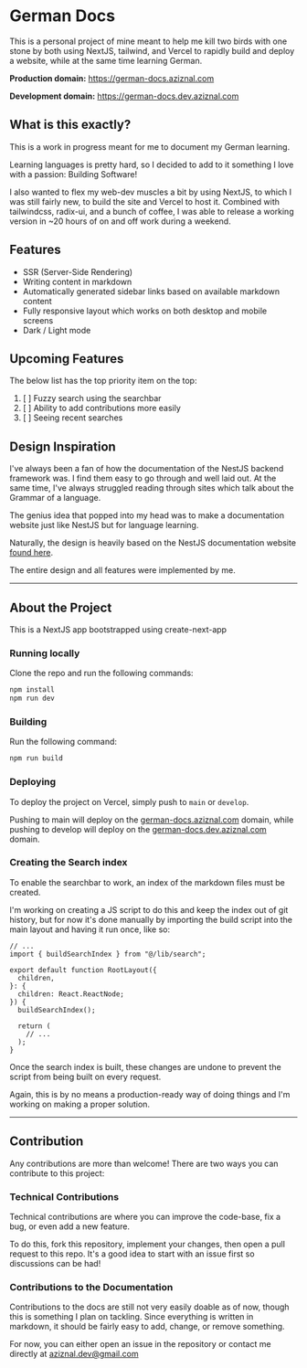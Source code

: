 # German Docs

This is a personal project of mine meant to help me kill two birds with one stone
by both using NextJS, tailwind, and Vercel to rapidly build and deploy a website,
while at the same time learning German.

**Production domain:** https://german-docs.aziznal.com

**Development domain:** https://german-docs.dev.aziznal.com

## What is this exactly?

This is a work in progress meant for me to document my German learning.

Learning languages is pretty hard, so I decided to add to it something I love with
a passion: Building Software!

I also wanted to flex my web-dev muscles a bit by using NextJS, to which I was
still fairly new, to build the site and Vercel to host it. Combined with
tailwindcss, radix-ui, and a bunch of coffee, I was able to release a working version in
~20 hours of on and off work during a weekend.

## Features

- SSR (Server-Side Rendering)
- Writing content in markdown
- Automatically generated sidebar links based on available markdown content
- Fully responsive layout which works on both desktop and mobile screens
- Dark / Light mode

## Upcoming Features

The below list has the top priority item on the top:

1. [ ] Fuzzy search using the searchbar
2. [ ] Ability to add contributions more easily
3. [ ] Seeing recent searches

## Design Inspiration

I've always been a fan of how the documentation of the NestJS backend framework was.
I find them easy to go through and well laid out. At the same time, I've always
struggled reading through sites which talk about the Grammar of a language.

The genius idea that popped into my head was to make a documentation website just like
NestJS but for language learning.

Naturally, the design is heavily based on the NestJS documentation website [found here](https://docs.nestjs.com).

The entire design and all features were implemented by me.

---

## About the Project

This is a NextJS app bootstrapped using create-next-app

### Running locally

Clone the repo and run the following commands:

```bash
npm install
npm run dev
```

### Building

Run the following command:

```bash
npm run build
```

### Deploying

To deploy the project on Vercel, simply push to `main` or `develop`.

Pushing to main will deploy on the [german-docs.aziznal.com](https://german-docs.aziznal.com)
domain, while pushing to develop will deploy on the
[german-docs.dev.aziznal.com](https://german-docs.dev.aziznal.com) domain.

### Creating the Search index

To enable the searchbar to work, an index of the markdown files must be created.

I'm working on creating a JS script to do this and keep the index out of git history,
but for now it's done manually by importing the build script into the main layout and having
it run once, like so:

```tsx
// ...
import { buildSearchIndex } from "@/lib/search";

export default function RootLayout({
  children,
}: {
  children: React.ReactNode;
}) {
  buildSearchIndex();

  return (
    // ...
  );
}
```

Once the search index is built, these changes are undone to prevent the script
from being built on every request.

Again, this is by no means a production-ready way of doing things and I'm working on
making a proper solution.

---

## Contribution

Any contributions are more than welcome! There are two ways you can contribute to this project:

### Technical Contributions

Technical contributions are where you can improve the code-base, fix a bug, or 
even add a new feature.

To do this, fork this repository, implement your changes, then open a pull request
to this repo. It's a good idea to start with an issue first so discussions can be had!

### Contributions to the Documentation

Contributions to the docs are still not very easily doable as of now, though
this is something I plan on tackling. Since everything is written in markdown,
it should be fairly easy to add, change, or remove something.

For now, you can either open an issue in the repository or contact me directly
at [aziznal.dev@gmail.com](mailto:aziznal.dev@gmail.com)

